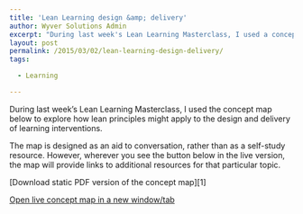 ```yaml
---
title: 'Lean Learning design &amp; delivery'
author: Wyver Solutions Admin
excerpt: "During last week's Lean Learning Masterclass, I used a concept map to explore how lean principles might apply to the design and delivery of learning interventions. Feel free to download and use to aid your own conversations."
layout: post
permalink: /2015/03/02/lean-learning-design-delivery/
tags:

  - Learning

---
```

During last week&#8217;s Lean Learning Masterclass, I used the concept map below to explore how lean principles might apply to the design and delivery of learning interventions.

The map is designed as an aid to conversation, rather than as a self-study resource. However, wherever you see the button below in the live version, the map will provide links to additional resources for that particular topic.

[Download static PDF version of the concept map][1]

<a href="https://cmapscloud.ihmc.us/viewer/cmap/1NSYC7B57-1YBSWWP-1HV" target="_blank">Open live concept map in a new window/tab</a>
